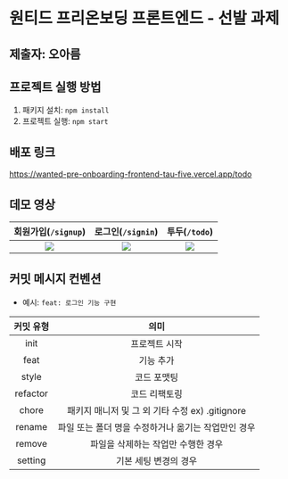 # 원티드 프리온보딩 프론트엔드 - 선발 과제

## 제출자: 오아름

## 프로젝트 실행 방법
1. 패키지 설치:  `npm install`
2. 프로젝트 실행: `npm start`

## 배포 링크
https://wanted-pre-onboarding-frontend-tau-five.vercel.app/todo

## 데모 영상
|회원가입(`/signup`)|로그인(`/signin`)|투두(`/todo`)|
|:---:|:---:|:---:|
|![](https://velog.velcdn.com/images/on002way/post/75a3476d-0f34-435f-a340-851a4de2cdd4/image.gif)|![](https://velog.velcdn.com/images/on002way/post/bfcaeede-a4d9-4446-a612-e8bc83513fcc/image.gif)|![](https://velog.velcdn.com/images/on002way/post/ae454118-3a2d-4935-863e-8496f996d3e0/image.gif)|

## 커밋 메시지 컨벤션
* 예시: `feat: 로그인 기능 구현`

|커밋 유형|의미|
|:---:|:---:|
|init| 프로젝트 시작|
|feat| 기능 추가|
|style| 코드 포맷팅|
|refactor| 코드 리팩토링|
|chore| 패키지 매니저 및 그 외 기타 수정 ex) .gitignore|
|rename| 파일 또는 폴더 명을 수정하거나 옮기는 작업만인 경우 |
|remove|파일을 삭제하는 작업만 수행한 경우|
|setting|기본 세팅 변경의 경우|

